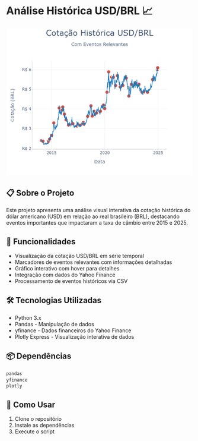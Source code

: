 # Análise Histórica USD/BRL 📈

![Cotação Histórica USD/BRL](newplot.png)

## 📋 Sobre o Projeto

Este projeto apresenta uma análise visual interativa da cotação histórica do dólar americano (USD) em relação ao real brasileiro (BRL), destacando eventos importantes que impactaram a taxa de câmbio entre 2015 e 2025.

## 🚀 Funcionalidades

- Visualização da cotação USD/BRL em série temporal
- Marcadores de eventos relevantes com informações detalhadas
- Gráfico interativo com hover para detalhes
- Integração com dados do Yahoo Finance
- Processamento de eventos históricos via CSV

## 🛠️ Tecnologias Utilizadas

- Python 3.x
- Pandas - Manipulação de dados
- yfinance - Dados financeiros do Yahoo Finance
- Plotly Express - Visualização interativa de dados

## 📦 Dependências

```python
pandas
yfinance
plotly
```

## 🔧 Como Usar

1. Clone o repositório
2. Instale as dependências
3. Execute o script 